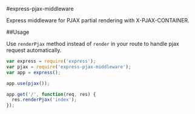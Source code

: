 #express-pjax-middleware

Express middleware for PJAX partial rendering with X-PJAX-CONTAINER.

##Usage

Use `renderPjax` method instead of `render` in your route to handle pjax request automatically.

```javascript
var express = require('express');
var pjax = require('express-pjax-middleware');
var app = express();

app.use(pjax());

app.get('/', function(req, res) {
  res.renderPjax('index');
});
```